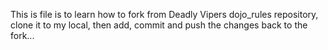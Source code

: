 This is file is to learn how to fork from Deadly Vipers dojo_rules repository, clone it to my local, then add, commit and
push the changes back to the fork...
